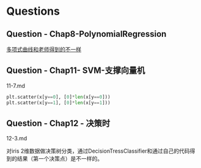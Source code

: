 # Questions
## Question - Chap8-PolynomialRegression
[多项式曲线和老师得到的不一样](src/Chap8-PolynomialRegression/error/error.md)

## Question - Chap11- SVM-支撑向量机
11-7.md

```python
plt.scatter(x[y==0], [0]*len(x[y==0]))
plt.scatter(x[y==1], [0]*len(x[y==1]))
```


## Question - Chap12 - 决策时
12-3.md

对iris 2维数据做决策树分类，通过DecisionTressClassifier和通过自己的代码得到的结果（第一个决策点）是不一样的。 